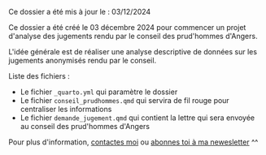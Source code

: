 Ce dossier a été mis à jour le : 03/12/2024  
  
Ce dossier a été créé le 03 décembre 2024 pour commencer un projet d'analyse des jugements rendu par le conseil des prud'hommes d'Angers.  
  
L'idée générale est de réaliser une analyse descriptive de données sur les jugements anonymisés rendu par le conseil.  
  
Liste des fichiers :  
  
- Le fichier `_quarto.yml` qui paramètre le dossier    
- Le fichier `conseil_prudhommes.qmd` qui servira de fil rouge pour centraliser les informations  
- Le fichier `demande_jugement.qmd` qui contient la lettre qui sera envoyée au conseil des prud'hommes d'Angers  
  
  
Pour plus d'information, [contactes moi](mailto:marie.vaugoyeau@gmail.com) ou [abonnes toi à ma newesletter](https://d1154691.sibforms.com/serve/MUIEAPndH0F66_TPflUUviv2fpniq83Hv6-_YISQRmnjaciWx7TaJF4D1KmmXljaDxhKAg3ITx84w6HAf3Vd3skQC_UvYN2amOIqT9n3x-MmIwEZowoWwp3Ga5QzA2mHRr9e-l77Drmw0GPb5Q0IfzqqD6cebiy0MdN_ReSIDLRMQ2qYZSDtQiJUf9YTtXI4-JJ_VPRs_k31kSh8) \^\^
